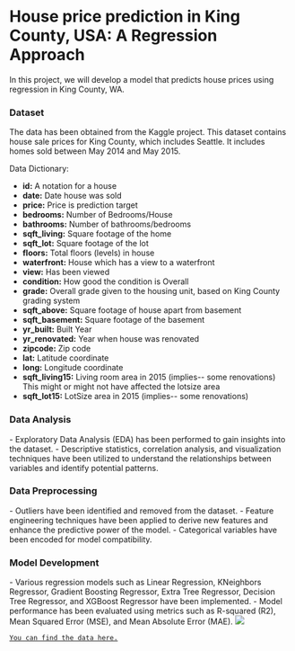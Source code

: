 # House price prediction in King County, USA: A Regression Approach
In this project, we will develop a model that predicts house prices using regression in King County, WA. 

<h3>Dataset</h3>
The data has been obtained from the Kaggle project. This dataset contains house sale prices for King County, which includes Seattle. It includes homes sold between May 2014 and May 2015.

Data Dictionary:
<ul>
    <li><strong>id:</strong> A notation for a house</li>
    <li><strong>date:</strong> Date house was sold</li>
    <li><strong>price:</strong> Price is prediction target</li>
    <li><strong>bedrooms:</strong> Number of Bedrooms/House</li>
    <li><strong>bathrooms:</strong> Number of bathrooms/bedrooms</li>
    <li><strong>sqft_living:</strong> Square footage of the home</li>
    <li><strong>sqft_lot:</strong> Square footage of the lot</li>
    <li><strong>floors:</strong> Total floors (levels) in house</li>
    <li><strong>waterfront:</strong> House which has a view to a waterfront</li>
    <li><strong>view:</strong> Has been viewed</li>
    <li><strong>condition:</strong> How good the condition is Overall</li>
    <li><strong>grade:</strong> Overall grade given to the housing unit, based on King County grading system</li>
    <li><strong>sqft_above:</strong> Square footage of house apart from basement</li>
    <li><strong>sqft_basement:</strong> Square footage of the basement</li>
    <li><strong>yr_built:</strong> Built Year</li>
    <li><strong>yr_renovated:</strong> Year when house was renovated</li>
    <li><strong>zipcode:</strong> Zip code</li>
    <li><strong>lat:</strong> Latitude coordinate</li>
    <li><strong>long:</strong> Longitude coordinate</li>
    <li><strong>sqft_living15:</strong> Living room area in 2015 (implies-- some renovations) This might or might not have affected the lotsize area</li>
    <li><strong>sqft_lot15:</strong> LotSize area in 2015 (implies-- some renovations)</li>
</ul>

<h3>Data Analysis</h3>
- Exploratory Data Analysis (EDA) has been performed to gain insights into the dataset.
- Descriptive statistics, correlation analysis, and visualization techniques have been utilized to understand the relationships between variables and identify potential patterns. 
        
<h3>Data Preprocessing</h3>
- Outliers have been identified and removed from the dataset.
- Feature engineering techniques have been applied to derive new features and enhance the predictive power of the model.
- Categorical variables have been encoded for model compatibility. 
    
<h3>Model Development</h3>
- Various regression models such as Linear Regression, KNeighbors Regressor, Gradient Boosting Regressor, Extra Tree Regressor, Decision Tree Regressor, and XGBoost Regressor have been implemented.
- Model performance has been evaluated using metrics such as R-squared (R2), Mean Squared Error (MSE), and Mean Absolute Error (MAE).
        

  <img src='https://www.racialequityalliance.org/wp-content/uploads/2016/10/assessors_social-1.jpg'>
<a href='https://www.kaggle.com/code/shiv28/house-price-prediction-in-king-county-usa' target=_blank>
    
    You can find the data here.

</a>

